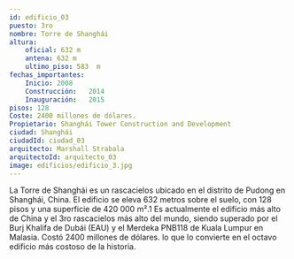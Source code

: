 ```yaml
---
id: edificio_03
puesto: 3ro
nombre: Torre de Shanghái
altura: 
    oficial: 632 m 	
    antena: 632 m 	
    ultimo_piso: 583  m 
fechas_importantes:
    Inicio:	2008
    Construcción:	2014
    Inauguración:	2015
pisos: 128
Coste: 2400 millones de dólares.
Propietario: Shanghái Tower Construction and Development
ciudad: Shanghái
ciudadId: ciudad_03
arquitecto: Marshall Strabala
arquitectoId: arquitecto_03
image: edificios/edificio_3.jpg
---
```

La Torre de Shanghái es un rascacielos ubicado en el distrito de Pudong en Shanghái, China.​ El edificio se eleva 632 metros sobre el suelo, con 128 pisos y una superficie de 420 000 m².1​ Es actualmente el edificio más alto de China y el 3ro rascacielos más alto del mundo, siendo superado por el Burj Khalifa de Dubái (EAU) y el Merdeka PNB118 de Kuala Lumpur en Malasia. Costó 2400 millones de dólares. lo que lo convierte en el octavo edificio más costoso de la historia.
